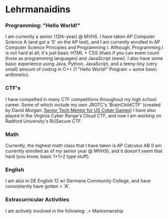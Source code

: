 # Lehrmanaidins

### Programming: "Hello World!"
I am currently a senior (12th-year) @ MVHS. I have taken AP Computer Science A (and got a '5' on the AP test), and I am currently enrolled in AP Computer Science Principles and Programming I. 
Although, Programming I is not hard at all; it's just basic HTML + CSS (thats if you can evem count those as programming languages) and JavaScript (eww). 
I also have some basic experience using Java, Python, JavaScript, and a teeny-tiny (very small) amount of coding in C++ (1 "Hello World!" Program + some basic arithmetic). 

### CTF's
I have competted in many CTF competitions throughout my high school career. Some of which include my own JROTC's 'BrainChildCTF' (created by David Morgan: [Senior Tech Mentor for US Cyber Games](https://www.uscybergames.com/season-3-coaches))
I have also played in the Virginia Cyber Range's Cloud CTF, and now I am working on Radford University's RUSecure CTF.

### Math
Currently, the highest math class that I have taken is AP Calculus AB (I am currently enrolled as of my senior year @ MVHS), and it doesn't seem that hard (you know, basic 1+1=2 type stuff).

### English
I am also in DE English 12 w/ Germana Community College, and have consistiently have gotten > 'A'.

### Extracurricular Activities
I am actively involved in the following:
.> Marksmanship